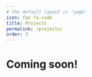 ```yaml
---
# the default layout is 'page'
icon: fas fa-code
title: Projects
permalink: /projects/
order: 3
---
```


# Coming soon!